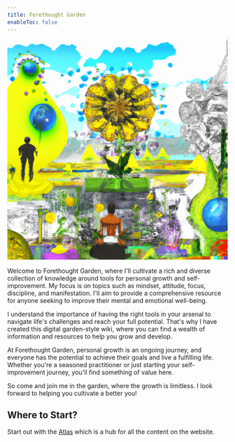 ```yaml
---
title: Forethought Garden
enableToc: false
---
```


![An illustration of a futuristic garden where thoughts are grown](assets/dall-e%20forethought%20garden.png)

Welcome to Forethought Garden, where I'll cultivate a rich and diverse collection of knowledge around tools for personal growth and self-improvement. My focus is on topics such as mindset, attitude, focus, discipline, and manifestation. I'll aim to provide a comprehensive resource for anyone seeking to improve their mental and emotional well-being.

I understand the importance of having the right tools in your arsenal to navigate life's challenges and reach your full potential. That's why I have created this digital garden-style wiki, where you can find a wealth of information and resources to help you grow and develop.

At Forethought Garden, personal growth is an ongoing journey, and everyone has the potential to achieve their goals and live a fulfilling life. Whether you're a seasoned practitioner or just starting your self-improvement journey, you'll find something of value here.

So come and join me in the garden, where the growth is limitless. I look forward to helping you cultivate a better you!

## Where to Start?

Start out with the [Atlas](atlas.md) which is a hub for all the content on the website.